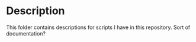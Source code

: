 # Description

This folder contains descriptions for scripts I have in this repository. Sort of documentation?
